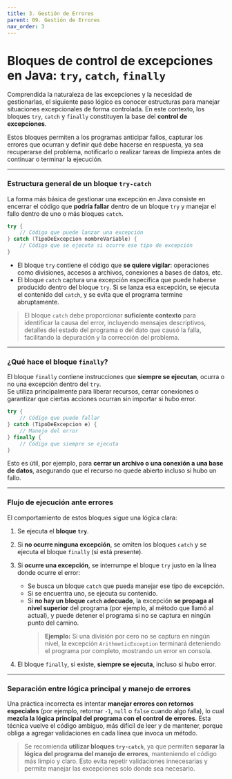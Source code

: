 ```yaml
---
title: 3. Gestión de Errores
parent: 09. Gestión de Errores
nav_order: 3
---
```


# Bloques de control de excepciones en Java: `try`, `catch`, `finally`

Comprendida la naturaleza de las excepciones y la necesidad de gestionarlas, el siguiente paso lógico es conocer estructuras para manejar situaciones excepcionales de forma controlada. En este contexto, los bloques `try`, `catch` y `finally` constituyen la base del **control de excepciones**.

Estos bloques permiten a los programas anticipar fallos, capturar los errores que ocurran y definir qué debe hacerse en respuesta, ya sea recuperarse del problema, notificarlo o realizar tareas de limpieza antes de continuar o terminar la ejecución.

---
### Estructura general de un bloque `try-catch`

La forma más básica de gestionar una excepción en Java consiste en encerrar el código que **podría fallar** dentro de un bloque `try` y manejar el fallo dentro de uno o más bloques `catch`.

```java
try {
    // Código que puede lanzar una excepción
} catch (TipoDeExcepcion nombreVariable) {
    // Código que se ejecuta si ocurre ese tipo de excepción
}
```

- El bloque `try` contiene el código que **se quiere vigilar**: operaciones como divisiones, accesos a archivos, conexiones a bases de datos, etc.
- El bloque `catch` captura una excepción específica que puede haberse producido dentro del bloque `try`. Si se lanza esa excepción, se ejecuta el contenido del `catch`, y se evita que el programa termine abruptamente.

> El bloque `catch` debe proporcionar **suficiente contexto** para identificar la causa del error, incluyendo mensajes descriptivos, detalles del estado del programa o del dato que causó la falla, facilitando la depuración y la corrección del problema.

---
### ¿Qué hace el bloque `finally`?

El bloque `finally` contiene instrucciones que **siempre se ejecutan**, ocurra o no una excepción dentro del `try`.  
Se utiliza principalmente para liberar recursos, cerrar conexiones o garantizar que ciertas acciones ocurran sin importar si hubo error.

```java
try {
    // Código que puede fallar
} catch (TipoDeExcepcion e) {
    // Manejo del error
} finally {
    // Código que siempre se ejecuta
}
```

Esto es útil, por ejemplo, para **cerrar un archivo o una conexión a una base de datos**, asegurando que el recurso no quede abierto incluso si hubo un fallo.

---
### Flujo de ejecución ante errores

El comportamiento de estos bloques sigue una lógica clara:

1. Se ejecuta el **bloque `try`**.
2. Si **no ocurre ninguna excepción**, se omiten los bloques `catch` y se ejecuta el bloque `finally` (si está presente).
3. Si **ocurre una excepción**, se interrumpe el bloque `try` justo en la línea donde ocurre el error:
   - Se busca un bloque `catch` que pueda manejar ese tipo de excepción.
   - Si se encuentra uno, se ejecuta su contenido.
   - Si **no hay un bloque `catch` adecuado**, la excepción **se propaga al nivel superior** del programa (por ejemplo, al método que llamó al actual), y puede detener el programa si no se captura en ningún punto del camino.  
     > **Ejemplo:** Si una división por cero no se captura en ningún nivel, la excepción `ArithmeticException` terminará deteniendo el programa por completo, mostrando un error en consola.

4. El bloque `finally`, si existe, **siempre se ejecuta**, incluso si hubo error.

---
### Separación entre lógica principal y manejo de errores

Una práctica incorrecta es intentar **manejar errores con retornos especiales** (por ejemplo, retornar `-1`, `null` o `false` cuando algo falla), lo cual **mezcla la lógica principal del programa con el control de errores**. Esta técnica vuelve el código ambiguo, más difícil de leer y de mantener, porque obliga a agregar validaciones en cada línea que invoca un método.

> Se recomienda **utilizar bloques `try-catch`**, ya que permiten **separar la lógica del programa del manejo de errores**, manteniendo el código más limpio y claro. Esto evita repetir validaciones innecesarias y permite manejar las excepciones solo donde sea necesario.
